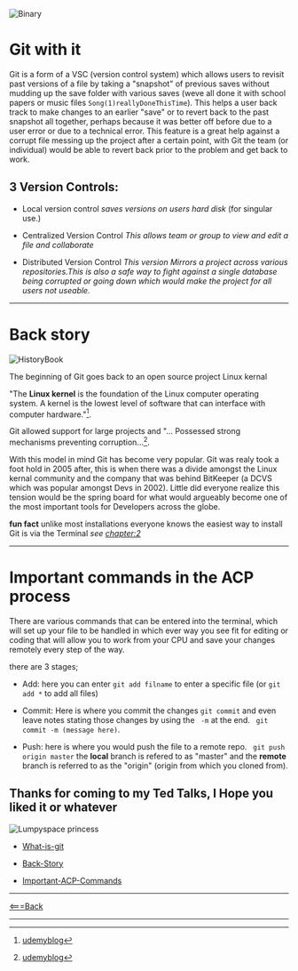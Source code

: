 ![Binary](https://external-content.duckduckgo.com/iu/?u=https%3A%2F%2Ftse3.mm.bing.net%2Fth%3Fid%3DOIP.FKTdx7odngCs3P3WlteO1gHaFj%26pid%3DApi&f=1)



# Git with it
Git is a form of a VSC (version control system) which allows users to revisit past versions of a file by taking a "snapshot" of previous saves without mudding up the save folder with various saves (weve all done it with school papers or music files ``Song(1)reallyDoneThisTime``). This helps a user back track to make changes to an earlier "save" or to revert back to the past snapshot all together, perhaps because it was better off before due to a user error or due to a technical error. This feature is a great help against a corrupt file messing up the project after a certain point, with Git the team (or individual) would be able to revert back prior to the problem and get back to work.


## 3 Version Controls:

- Local version control *saves versions on users hard disk* (for singular use.)

- Centralized Version Control *This allows team or group to view and edit a file and collaborate*

- Distributed Version Control *This version Mirrors a project across various repositories.This is also a safe way to fight against a single database being corrupted or going down which would make the project for all users not useable.*


*****


# Back story


![HistoryBook](https://media.istockphoto.com/photos/open-old-book-on-rustic-wooden-table-picture-id1162175290?k=6&m=1162175290&s=170667a&w=0&h=W364_4lKkzvSdRPH50iFZG6_Vixd-eGn9DvC21MRjjM=)




The beginning of Git goes back to an open source project Linux kernal

 "The **Linux kernel** is the foundation of the Linux computer operating system. A kernel is the lowest level of software that can interface with computer hardware."[^1].
 
  Git allowed support for large projects and "... Possessed strong  mechanisms preventing corruption...[^2]. 
  
  With this model in mind Git has become very popular. Git was realy took a foot hold in 2005 after, this is when there was a divide amongst the Linux kernal community and the company that was behind BitKeeper (a DCVS which was popular amongst Devs in 2002). Little did everyone realize this tension would be the spring board for what would argueably become one of the most important tools for Developers across the globe.

**fun fact**
unlike most installations everyone knows the easiest way to install Git is via the Terminal *see [chapter:2](class2.md)*





*****

# Important commands in the ACP process

There are various commands that can be entered into the terminal, which will set up your file to be handled in which ever way you see fit for editing or coding that will allow you to work from your CPU and save your changes remotely every step of the way.

 there are 3 stages;

- Add: here you can enter ``git add filname`` to enter a specific file (or ``git add *`` to add all files)

- Commit: Here is where you commit the changes ``git commit`` and even leave notes stating those changes by using the `` -m`` at the end. `` git commit -m (message here)``.

- Push: here is where you would push the file to a remote repo. `` git push origin master``
 the **local** branch is refered to as "master" and the **remote** branch is referred to as the "origin" (origin from which you cloned from). 



[^1]: [udemyblog](https://blog.udemy.com/git-tutorial-a-comprehensive-guide)
[^2]: [udemyblog](https://blog.udemy.com/git-tutorial-a-comprehensive-guide)
  
## Thanks for coming to my Ted Talks, I Hope you liked it or whatever

![Lumpyspace princess](https://external-content.duckduckgo.com/iu/?u=https%3A%2F%2Ftse2.mm.bing.net%2Fth%3Fid%3DOIP.6PAncSKEhn0tqzgPGxRY1AAAAA%26pid%3DApi&f=1)



- [What-is-git](#git-with-it)

- [Back-Story](#back-story)

- [Important-ACP-Commands](#important-commnands-in-the-acp-process)


*****


[<===Back](README.md)

*****
